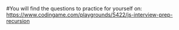 #You will find the questions to practice for yourself on:
https://www.codingame.com/playgrounds/5422/js-interview-prep-recursion
